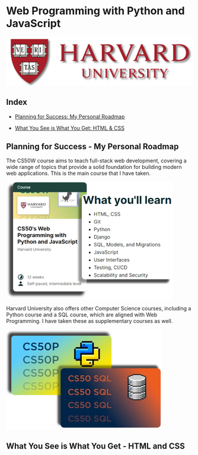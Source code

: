 # Web Programming with Python and JavaScript

![Harvard University Emblem](./0.assets/images/harvard_emblem.png "Harvard Logo")

## Index

- [Planning for Success: My Personal Roadmap](#planning-for-success---my-personal-roadmap)
 
- [What You See is What You Get: HTML & CSS](#what-you-see-is-what-you-get---html-and-css)


## Planning for Success - My Personal Roadmap

The CS50W course aims to teach full-stack web development, covering a wide range of topics that provide a solid foundation for building modern web applications. This is the main course that I have taken.

![CS50W Course Curriculum](./0.assets/images/web-curriculum.png "Course Curriculum")

Harvard University also offers other Computer Science courses, including a Python course and a SQL course, which are aligned with Web Programming. I have taken these as supplementary courses as well.

![CS50P and CS50SQL](./0.assets/images/supplementary-courses.png "CS50 Python, SQL")

## What You See is What You Get - HTML and CSS
